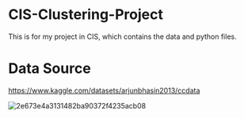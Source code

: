 # CIS-Clustering-Project
This is for my project in CIS, which contains the data and python files.

# Data Source
https://www.kaggle.com/datasets/arjunbhasin2013/ccdata

![2e673e4a3131482ba90372f4235acb08](https://user-images.githubusercontent.com/76639023/204069515-a7af81ad-fa02-4b19-bbfd-e83f0a5a57f8.png)


